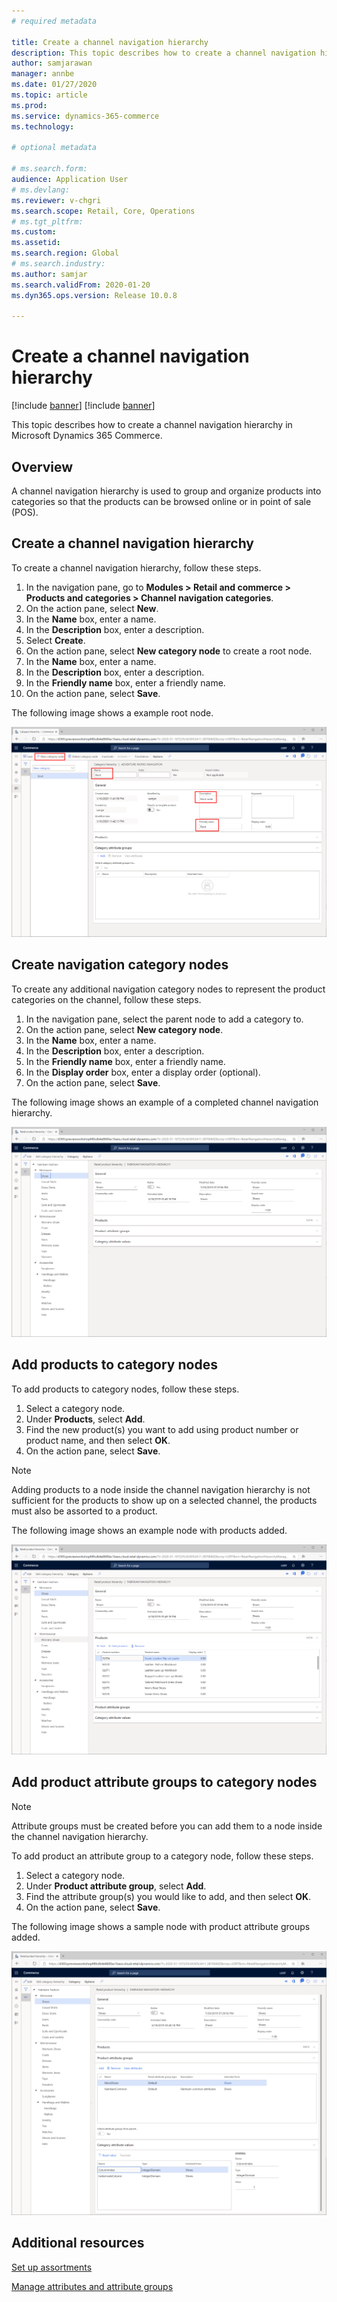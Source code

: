 ```yaml
---
# required metadata

title: Create a channel navigation hierarchy
description: This topic describes how to create a channel navigation hierarchy in Microsoft Dynamics 365 Commerce.
author: samjarawan
manager: annbe
ms.date: 01/27/2020
ms.topic: article
ms.prod: 
ms.service: dynamics-365-commerce
ms.technology: 

# optional metadata

# ms.search.form: 
audience: Application User
# ms.devlang: 
ms.reviewer: v-chgri
ms.search.scope: Retail, Core, Operations
# ms.tgt_pltfrm: 
ms.custom: 
ms.assetid: 
ms.search.region: Global
# ms.search.industry: 
ms.author: samjar
ms.search.validFrom: 2020-01-20
ms.dyn365.ops.version: Release 10.0.8

---
```

# Create a channel navigation hierarchy

[!include [banner](../includes/preview-banner.md)]
[!include [banner](../includes/banner.md)]

This topic describes how to create a channel navigation hierarchy in Microsoft Dynamics 365 Commerce.

## Overview

A channel navigation hierarchy is used to group and organize products into categories so that the products can be browsed online or in point of sale (POS).

## Create a channel navigation hierarchy

To create a channel navigation hierarchy, follow these steps.

1. In the navigation pane, go to **Modules \> Retail and commerce \> Products and categories \> Channel navigation categories**.
1. On the action pane, select **New**.
1. In the **Name** box, enter a name.
1. In the **Description** box, enter a description.
1. Select **Create**.
1. On the action pane, select **New category node** to create a root node.
1. In the **Name** box, enter a name.
1. In the **Description** box, enter a description.
1. In the **Friendly name** box, enter a friendly name.
1. On the action pane, select **Save**.

The following image shows a example root node.

![Sample root node](media/create-channel-hierarchy-1.png)

## Create navigation category nodes

To create any additional navigation category nodes to represent the product categories on the channel, follow these steps.

1. In the navigation pane, select the parent node to add a category to.
1. On the action pane, select **New category node**.
1. In the **Name** box, enter a name.
1. In the **Description** box, enter a description.
1. In the **Friendly name** box, enter a friendly name.
1. In the **Display order** box, enter a display order (optional).
1. On the action pane, select **Save**.

The following image shows an example of a completed channel navigation hierarchy.

![Sample channel hierarchy](media/create-channel-hierarchy-2.png)

## Add products to category nodes

To add products to category nodes, follow these steps.

1. Select a category node.
1. Under **Products**, select **Add**.
1. Find the new product(s) you want to add using product number or product name, and then select **OK**.
1. On the action pane, select **Save**.

> [!NOTE]
> Adding products to a node inside the channel navigation hierarchy is not sufficient for the products to show up on a selected channel, the products must also be assorted to a product.

The following image shows an example node with products added.

![Products added to a category node](media/create-channel-hierarchy-3.png)

## Add product attribute groups to category nodes

> [!NOTE]
> Attribute groups must be created before you can add them to a node inside the channel navigation hierarchy.

To add product an attribute group to a category node, follow these steps.

1. Select a category node.
1. Under **Product attribute group**, select **Add**.
1. Find the attribute group(s) you would like to add, and then select **OK**.
1. On the action pane, select **Save**.

The following image shows a sample node with product attribute groups added.

![Product attribute groups on a node](media/create-channel-hierarchy-4.png)

## Additional resources

[Set up assortments](../retail/set-up-assortments.md?toc=/dynamics365/commerce/toc.json)

[Manage attributes and attribute groups](../retail/attribute-attributegroups-lifecycle.md?toc=/dynamics365/commerce/toc.json)
